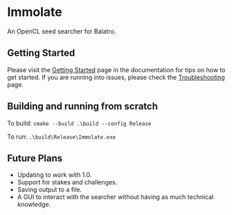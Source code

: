 # Immolate
An OpenCL seed searcher for Balatro.

## Getting Started
Please visit the [Getting Started](docs/getting_started.md) page in the documentation for tips on how to get started. If you are running into issues, please check the [Troubleshooting](docs/troubleshooting.md) page.

## Building and running from scratch
To build:
`cmake --build .\build --config Release`

To run:
`.\build\Release\Immolate.exe`

## Future Plans
- Updating to work with 1.0.
- Support for stakes and challenges.
- Saving output to a file.
- A GUI to interact with the searcher without having as much technical knowledge.